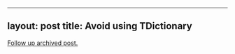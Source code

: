 
---
layout: post
title: Avoid using TDictionary
---
[Follow up archived post.](/alex.ciobanu.org/index1098.html)